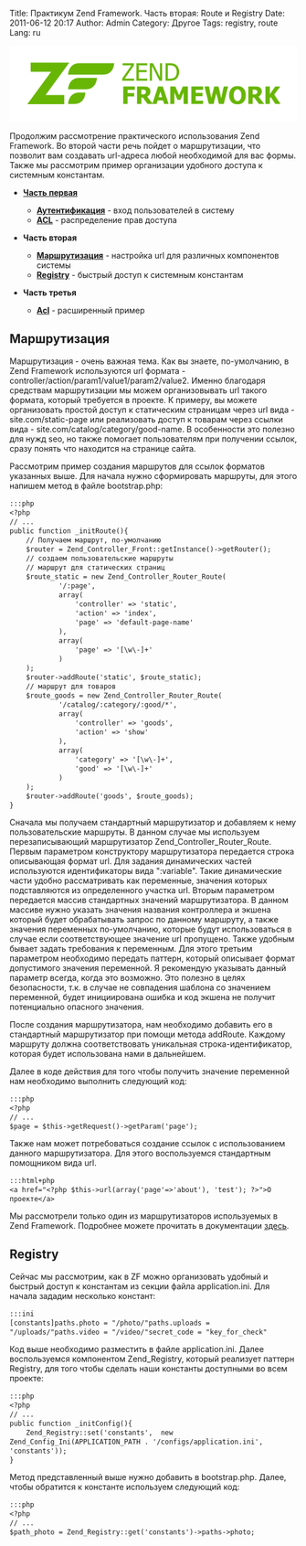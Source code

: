 Title: Практикум Zend Framework. Часть вторая: Route и Registry
Date: 2011-06-12 20:17
Author: Admin
Category: Другое
Tags: registry, route
Lang: ru

![ZendFramework logo][]

Продолжим рассмотрение практического использования Zend Framework. Во
второй части речь пойдет о маршрутизации, что позволит вам создавать
url-адреса любой необходимой для вас формы. Также мы рассмотрим пример
организации удобного доступа к системным константам.

-   [**Часть первая**][]

    -   [**Аутентификация**][] - вход пользователей в систему
    -   [**ACL**][] - распределение прав доступа

-   **Часть вторая**

    -   [**Маршрутизация**][] - настройка url для различных компонентов
        системы
    -   [**Registry**][] - быстрый доступ к системным константам

-   **Часть третья**

    -   [**Acl**][] - расширенный пример

Маршрутизация
-------------

Маршрутизация - очень важная тема. Как вы знаете, по-умолчанию, в Zend
Framework используются url формата -
controller/action/param1/value1/param2/value2. Именно благодаря
средствам маршрутизации мы можем организовывать url такого формата,
который требуется в проекте. К примеру, вы можете организовать простой
доступ к статическим страницам через url вида - site.com/static-page или
реализовать доступ к товарам через ссылки вида -
site.com/catalog/category/good-name. В особенности это полезно для нужд
seo, но также помогает пользователям при получении ссылок, сразу понять
что находится на странице сайта.

Рассмотрим пример создания маршрутов для ссылок форматов указанных выше.
Для начала нужно сформировать маршруты, для этого напишем метод в файле
bootstrap.php:

    :::php
    <?php
    // ...
    public function _initRoute(){
        // Получаем маршрут, по-умолчанию
        $router = Zend_Controller_Front::getInstance()->getRouter();
        // создаем пользовательские маршруты
        // маршрут для статических страниц
        $route_static = new Zend_Controller_Router_Route(
                '/:page',
                array(
                    'controller' => 'static',
                    'action' => 'index',
                    'page' => 'default-page-name'
                ), 
                array(
                    'page' => '[\w\-]+'
                )
        );
        $router->addRoute('static', $route_static);
        // маршрут для товаров
        $route_goods = new Zend_Controller_Router_Route(
                '/catalog/:category/:good/*',
                array(
                    'controller' => 'goods',
                    'action' => 'show'
                ), 
                array(
                    'category' => '[\w\-]+',
                    'good' => '[\w\-]+'
                )
        );
        $router->addRoute('goods', $route_goods);
    }

Сначала мы получаем стандартный маршрутизатор и добавляем к нему
пользовательские маршруты. В данном случае мы используем
перезаписывающий маршрутизатор Zend\_Controller\_Router\_Route. Первым
параметром конструктору маршрутизатора передается строка описывающая
формат url. Для задания динамических частей используются идентификаторы
вида ":variable". Такие динамические части удобно рассматривать как
переменные, значения которых подставляются из определенного участка url.
Вторым параметром передается массив стандартных значений маршрутизатора.
В данном массиве нужно указать значения названия контроллера и экшена
который будет обрабатывать запрос по данному маршруту, а также значения
переменных по-умолчанию, которые будут использоваться в случае если
соответствующее значение url пропущено. Также удобным бывает задать
требования к переменным. Для этого третьим параметром необходимо
передать паттерн, который описывает формат допустимого значения
переменной. Я рекомендую указывать данный параметр всегда, когда это
возможно. Это полезно в целях безопасности, т.к. в случае не совпадения
шаблона со значением переменной, будет инициирована ошибка и код экшена
не получит потенциально опасного значения.

После создания маршрутизатора, нам необходимо добавить его в стандартный
маршрутизатор при помощи метода addRoute. Каждому маршруту должна
соответствовать уникальная строка-идентификатор, которая будет
использована нами в дальнейшем.

Далее в коде действия для того чтобы получить значение переменной нам
необходимо выполнить следующий код:

    :::php
    <?php
    // ...
    $page = $this->getRequest()->getParam('page');

Также нам может потребоваться создание ссылок с использованием данного
маршрутизатора. Для этого воспользуемся стандартным помощником вида url.

    :::html+php
    <a href="<?php $this->url(array('page'=>'about'), 'test'); ?>">О проекте</a>

Мы рассмотрели только один из маршрутизаторов используемых в Zend
Framework. Подробнее можете прочитать в документации [здесь][].

Registry
--------

Сейчас мы рассмотрим, как в ZF можно организовать удобный и быстрый
доступ к константам из секции файла application.ini. Для начала зададим
несколько констант:

    :::ini
    [constants]paths.photo = "/photo/"paths.uploads = "/uploads/"paths.video = "/video/"secret_code = "key_for_check"

Код выше необходимо разместить в файле application.ini. Далее
воспользуемся компонентом Zend\_Registry, который реализует паттерн
Registry, для того чтобы сделать наши константы доступными во всем
проекте:

    :::php
    <?php
    // ...
    public function _initConfig(){
        Zend_Registry::set('constants',  new Zend_Config_Ini(APPLICATION_PATH . '/configs/application.ini', 'constants'));
    }

Метод представленный выше нужно добавить в bootstrap.php. Далее, чтобы
обратится к константе используем следующий код:

    :::php
    <?php
    // ...
    $path_photo = Zend_Registry::get('constants')->paths->photo;

  [ZendFramework logo]: /media/2011/06/ZendFramework-logo-640x169.png
    "ZendFramework logo"
  [**Часть первая**]: /PHP/praktikum-zend-framework-chast-pervaia-autentifikatsiia-i-acl/
  [**Аутентификация**]: /PHP/praktikum-zend-framework-chast-pervaia-autentifikatsiia-i-acl/#auth
  [**ACL**]: /PHP/praktikum-zend-framework-chast-pervaia-autentifikatsiia-i-acl/#acl
  [**Маршрутизация**]: #route
  [**Registry**]: #registry
  [**Acl**]: /PHP/praktikum-zend-framework-chast-tretiazend_acl/
  [здесь]: http://framework.zend.com/manual/ru/zend.controller.router.html
